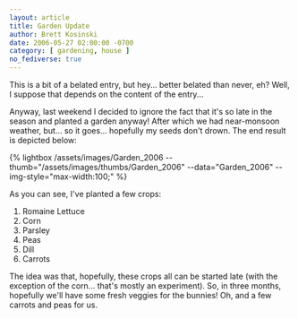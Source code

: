 ```yaml
---
layout: article
title: Garden Update
author: Brett Kosinski
date: 2006-05-27 02:00:00 -0700
category: [ gardening, house ]
no_fediverse: true
---
```


This is a bit of a belated entry, but hey... better belated than never, eh?  Well, I suppose that depends on the content of the entry...

Anyway, last weekend I decided to ignore the fact that it's so late in the season and planted a garden anyway!  After which we had near-monsoon weather, but... so it goes... hopefully my seeds don't drown.  The end result is depicted below:

{% lightbox /assets/images/Garden_2006 --thumb="/assets/images/thumbs/Garden_2006" --data="Garden_2006" --img-style="max-width:100;" %}

As you can see, I've planted a few crops:

1. Romaine Lettuce
2. Corn
3. Parsley
4. Peas
5. Dill
6. Carrots

The idea was that, hopefully, these crops all can be started late (with the exception of the corn... that's mostly an experiment).  So, in three months, hopefully we'll have some fresh veggies for the bunnies!  Oh, and a few carrots and peas for us.

